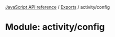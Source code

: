 [JavaScript API reference](../README) / [Exports](../modules) / activity/config

# Module: activity/config
